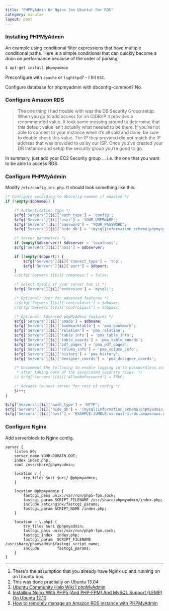 ```yaml
---
title: "PHPMyAdmin On Nginx (on Ubuntu) For RDS"
category: minutae
layout: post
---
```


### Installing PHPMyAdmin

An example using conditional filter expressions that have multiple conditional
paths. Here is a simple conditional that can quickly become a drain on
performance because of the order of parsing;

``` bash
$ apt-get install phpmyadmin
```

Preconfigure with `apache` or `lighttpd`? - I hit `ESC`.

Configure database for phpmyadmin with dbconfig-common? No.

### Configure Amazon RDS

> The one thing I had trouble with was the DB Security Group setup.  When you go
> to add access for an CIDR/IP it provides a recommended value.  It took some
> messing around to determine that this default value isn’t actually what needed
> to be there.  If you’re not able to connect to your instance when it’s all
> said and done, be sure to double check this value. The IP they provided did
> not match the IP address that was provided to us by our ISP.  Once you’ve
> created your DB Instance and setup the security group you’re good to go.

In summary, just add your EC2 Security group ... i.e. the one that you want to
be able to access RDS.

### Configure PHPMyAdmin

Modify `/etc/config.inc.php`. It should look something like this.

``` php
/* Configure according to dbconfig-common if enabled */
if (!empty($dbname)) {

    /* Authentication type */
    $cfg['Servers'][$i]['auth_type'] = 'config';
    $cfg['Servers'][$i]['user'] = 'YOUR_USERNAME';
    $cfg['Servers'][$i]['password'] = 'YOUR_PASSWORD';
    $cfg['Servers'][$i]['hide_db'] = '(mysql|information_schema|phpmyadmin)';

    /* Server parameters */
    if (empty($dbserver)) $dbserver = 'localhost';
    $cfg['Servers'][$i]['host'] = $dbserver;

    if (!empty($dbport)) {
        $cfg['Servers'][$i]['connect_type'] = 'tcp';
        $cfg['Servers'][$i]['port'] = $dbport;
    }
    //$cfg['Servers'][$i]['compress'] = false;

    /* Select mysqli if your server has it */
    $cfg['Servers'][$i]['extension'] = 'mysqli';

    /* Optional: User for advanced features */
    //$cfg['Servers'][$i]['controluser'] = $dbuser;
    //$cfg['Servers'][$i]['controlpass'] = $dbpass;

    /* Optional: Advanced phpMyAdmin features */
    $cfg['Servers'][$i]['pmadb'] = $dbname;
    $cfg['Servers'][$i]['bookmarktable'] = 'pma_bookmark';
    $cfg['Servers'][$i]['relation'] = 'pma_relation';
    $cfg['Servers'][$i]['table_info'] = 'pma_table_info';
    $cfg['Servers'][$i]['table_coords'] = 'pma_table_coords';
    $cfg['Servers'][$i]['pdf_pages'] = 'pma_pdf_pages';
    $cfg['Servers'][$i]['column_info'] = 'pma_column_info';
    $cfg['Servers'][$i]['history'] = 'pma_history';
    $cfg['Servers'][$i]['designer_coords'] = 'pma_designer_coords';

    /* Uncomment the following to enable logging in to passwordless accounts,
     * after taking note of the associated security risks. */
    // $cfg['Servers'][$i]['AllowNoPassword'] = TRUE;

    /* Advance to next server for rest of config */
    $i++;
}

$cfg['Servers'][$i]['auth_type'] = 'HTTP';
$cfg['Servers'][$i]['hide_db'] = '(mysql|information_schema|phpmyadmin)';
$cfg['Servers'][$i]['host'] = 'EXAMPLE.JUMBLE.us-east-1.rds.amazonaws.com';
```

### Configure Nginx

Add serverblock to Nginx config.

```
server {
    listen 80;
    server_name YOUR.DOMAIN.DOT;
    index index.php;
    root /usr/share/phpmyadmin;

    location / {
        try_files $uri $uri/ @phpmyadmin;
    }

    location @phpmyadmin {
        fastcgi_pass unix:/var/run/php5-fpm.sock;
        fastcgi_param SCRIPT_FILENAME /usr/share/phpmyadmin/index.php;
        include /etc/nginx/fastcgi_params;
        fastcgi_param SCRIPT_NAME /index.php;
    }

    location ~ \.php$ {
        try_files $uri @phpmyadmin;
        fastcgi_pass unix:/var/run/php5-fpm.sock;
        fastcgi_index  index.php;
        fastcgi_param  SCRIPT_FILENAME  /usr/share/phpmyadmin$fastcgi_script_name;
        include        fastcgi_params;
    }
}
```

---

1. There's the assumption that you already have Nginx up and running on an Ubuntu box.
2. This was done practially on Ubuntu 13.04
3. [Ubuntu Community Help Wiki | phpMyAdmin][1]
4. [Installing Nginx With PHP5 (And PHP-FPM) And MySQL Support (LEMP) On Ubuntu 12.10][2]
5. [How to remotely manage an Amazon RDS instance with PHPMyAdmin][3]

[1]: https://help.ubuntu.com/community/phpMyAdmin
[2]: http://www.howtoforge.com/installing-nginx-with-php5-and-php-fpm-and-mysql-support-lemp-on-ubuntu-12.
[3]: http://blog.benkuhl.com/2010/12/how-to-remotely-manage-an-amazon-rds-instance-with-phpmyadmin/
